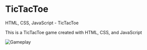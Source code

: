 # TicTacToe
HTML, CSS, JavaScript - TicTacToe

This is a TicTacToe game created with HTML, CSS, and JavaScript

![Gameplay](https://user-images.githubusercontent.com/73716961/185706166-d209c79f-67a9-4aae-988b-edbb878b550e.png)
